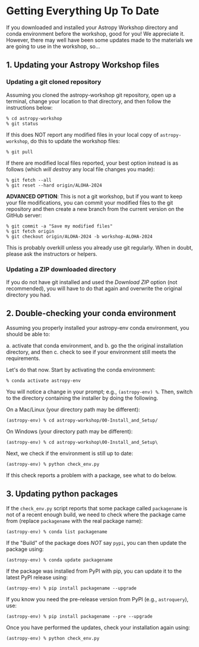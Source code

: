 # Getting Everything Up To Date

If you downloaded and installed your Astropy Workshop directory and conda
environment before the workshop, good for you!  We appreciate it.
However, there may well have been some updates made to the materials we are
going to use in the workshop, so...

## 1. Updating your Astropy Workshop files

### Updating a git cloned repository

Assuming you cloned the astropy-workshop git repository, open up a terminal,
change your location to that directory, and then follow the instructions below:

    % cd astropy-workshop
    % git status

If this does NOT report any modified files in your local copy of
`astropy-workshop`, do this to update the workshop files:

    % git pull

If there are modified local files reported, your best option instead is as
follows (which *will destroy* any local file changes you made):

    % git fetch --all
    % git reset --hard origin/ALOHA-2024

**ADVANCED OPTION**: This is not a git workshop, but if you want to keep
your file modifications, you can commit your modified files to the git
repository and then create a new branch from the current version on the
GitHub server:

    % git commit -a "Save my modified files"
    % git fetch origin
    % git checkout origin/ALOHA-2024 -b workshop-ALOHA-2024

This is probably overkill unless you already use git regularly. When in doubt,
please ask the instructors or helpers.

### Updating a ZIP downloaded directory

If you do not have git installed and used the *Download ZIP* option
(not recommended), you will have to do that again and overwrite the original
directory you had.

## 2. Double-checking your conda environment

Assuming you properly installed your astropy-env conda environment, you
should be able to:

a. activate that conda environment, and
b. go the the original installation directory, and then
c. check to see if your environment still meets the requirements.

Let's do that now. Start by activating the conda environment:

    % conda activate astropy-env

You will notice a change in your prompt; e.g., `(astropy-env) %`.
Then, switch to the directory containing the installer by doing the following.

On a Mac/Linux (your directory path may be different):

    (astropy-env) % cd astropy-workshop/00-Install_and_Setup/

On Windows (your directory path may be different):

    (astropy-env) % cd astropy-workshop\00-Install_and_Setup\

Next, we check if the environment is still up to date:

    (astropy-env) % python check_env.py

If this check reports a problem with a package, see what to do below.

## 3. Updating python packages

If the `check_env.py` script reports that some package called `packagename`
is not of a recent enough build, we need to check where the package came from
(replace `packagename` with the real package name):

    (astropy-env) % conda list packagename

If the "Build" of the package does *NOT* say `pypi`,  you can then update the
package using:

    (astropy-env) % conda update packagename

If the package was installed from PyPI with pip, you can update it to the
latest PyPI release using:

    (astropy-env) % pip install packagename --upgrade

If you know you need the pre-release version from PyPI (e.g., `astroquery`),
use:

    (astropy-env) % pip install packagename --pre --upgrade

Once you have performed the updates, check your installation again using:

    (astropy-env) % python check_env.py

